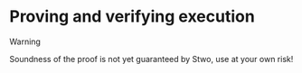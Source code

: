 # Proving and verifying execution

> [!WARNING]
> Soundness of the proof is not yet guaranteed by Stwo, use at your own risk!
